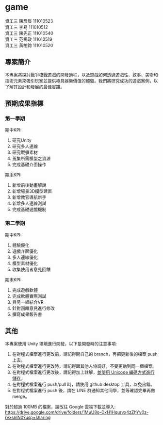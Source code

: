 # game

資工三 陳彥辰 111010523  
資工三 李易 111010512  
資工三 陳先正 111010540  
資工三 范楊政 111010519  
資工三 黃柏鈞 111010520

## 專案簡介

本專案將探討戰爭槍戰遊戲的開發過程，以及遊戲如何透過遊戲性、敘事、美術和技術元素來吸引玩家並提供極具娛樂價值的體驗。我們將研究成功的遊戲案例，以了解其設計和發展的最佳實踐。

## 預期成果指標

### 第一學期

期中KPI:
1. 研究Unity
2. 研究多人連線
3. 研究戰爭素材
4. 蒐集所需模型之資源
5. 完成基礎介面操作

期末KPI:
1. 新增前後動畫解說
2. 新增場景3D模型建置
3. 新增教官導航新手
4. 新增多人連線測試
5. 完成基礎遊戲機制

### 第二學期

期中KPI:
1. 體驗優化
2. 遊戲介面優化
3. 多人連線優化
4. 模型素材優化
5. 收集使用者意見回饋

期末KPI:
1. 完成遊戲軟體
2. 完成軟體實際測試
3. 與另一組結合VR
4. 針對回饋意見進行修改
5. 撰寫成果報告書

## 其他

本專案使用 Unity 環境進行開發，以下是開發時的注意事項:
1. 在對程式檔案進行更改前，請記得開自己的 branch，再把更新後的檔案 push 上去。
2. 在對程式檔案進行更改時，請記得跟其他人協調好，不要更動到同一個檔案。
3. 在對程式檔案進行更改後，請記得加上註解，[並使用 Unicode 編碼方式進行儲存](https://www.youtube.com/watch?v=9HyTL9A08yE)。
4. 在對程式檔案進行 push/pull 時，請使用 github desktop 工具，以免出錯。
5. 在對程式檔案進行 push 後，請在 LINE 群通知其他同學，並等確認完畢再做 merge。

對於超過 100MB 的檔案，請改往 Google 雲端下載並導入:  
https://drive.google.com/drive/folders/1MuU8o-DxH1Hqurvx4zZhYv0z-rvxsmN0?usp=sharing

